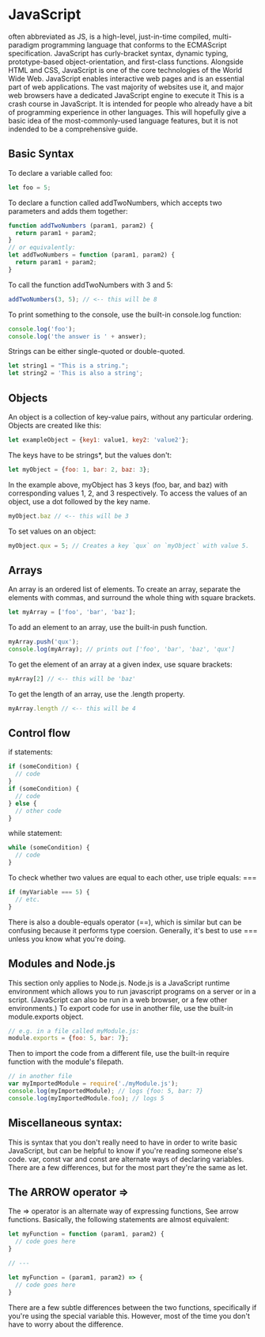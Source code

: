# JavaScript

often abbreviated as JS, is a high-level, just-in-time compiled, multi-paradigm programming language that conforms to the ECMAScript specification. JavaScript has curly-bracket syntax, dynamic typing, prototype-based object-orientation, and first-class functions.
Alongside HTML and CSS, JavaScript is one of the core technologies of the World Wide Web. JavaScript enables interactive web pages and is an essential part of web applications. The vast majority of websites use it, and major web browsers have a dedicated JavaScript engine to execute it
This is a crash course in JavaScript. It is intended for people who already have a bit of programming experience in other languages.
This will hopefully give a basic idea of the most-commonly-used language features, but it is not indended to be a comprehensive guide.

## Basic Syntax

To declare a variable called foo:
```js
let foo = 5;
```
To declare a function called addTwoNumbers, which accepts two parameters and adds them together:
```js
function addTwoNumbers (param1, param2) {
  return param1 + param2;
}
// or equivalently:
let addTwoNumbers = function (param1, param2) {
  return param1 + param2;
}
```
To call the function addTwoNumbers with 3 and 5:
```js
addTwoNumbers(3, 5); // <-- this will be 8
```
To print something to the console, use the built-in console.log function:
```js
console.log('foo');
console.log('the answer is ' + answer);
```
Strings can be either single-quoted or double-quoted.
```js
let string1 = "This is a string.";
let string2 = 'This is also a string';
```

## Objects

An object is a collection of key-value pairs, without any particular ordering.
Objects are created like this:
```js
let exampleObject = {key1: value1, key2: 'value2'};
```
The keys have to be strings*, but the values don't:
```js
let myObject = {foo: 1, bar: 2, baz: 3};
```
In the example above, myObject has 3 keys (foo, bar, and baz) with corresponding values 1, 2, and 3 respectively.
To access the values of an object, use a dot followed by the key name.
```js
myObject.baz // <-- this will be 3
```
To set values on an object:
```js
myObject.qux = 5; // Creates a key `qux` on `myObject` with value 5.
```

## Arrays

An array is an ordered list of elements. To create an array, separate the elements with commas, and surround the whole thing with square brackets.
```js
let myArray = ['foo', 'bar', 'baz'];
```
To add an element to an array, use the built-in push function.
```js
myArray.push('qux');
console.log(myArray); // prints out ['foo', 'bar', 'baz', 'qux']
```
To get the element of an array at a given index, use square brackets:
```js
myArray[2] // <-- this will be 'baz'
```
To get the length of an array, use the .length property.
```js
myArray.length // <-- this will be 4
```

## Control flow

if statements:
```js
if (someCondition) {
  // code
}
if (someCondition) {
  // code
} else {
  // other code
}
```
while statement:
```js
while (someCondition) {
  // code
}
```
To check whether two values are equal to each other, use triple equals: ===
```js
if (myVariable === 5) {
  // etc.
}
```
There is also a double-equals operator (==), which is similar but can be confusing because it performs type coersion. Generally, it's best to use === unless you know what you're doing.

## Modules and Node.js

This section only applies to Node.js. Node.js is a JavaScript runtime environment which allows you to run javascript programs on a server or in a script. (JavaScript can also be run in a web browser, or a few other environments.)
To export code for use in another file, use the built-in module.exports object.
```js
// e.g. in a file called myModule.js:
module.exports = {foo: 5, bar: 7};
```
Then to import the code from a different file, use the built-in require function with the module's filepath.
```js
// in another file
var myImportedModule = require('./myModule.js');
console.log(myImportedModule); // logs {foo: 5, bar: 7}
console.log(myImportedModule.foo); // logs 5
```

## Miscellaneous syntax:

This is syntax that you don't really need to have in order to write basic JavaScript, but can be helpful to know if you're reading someone else's code.
var, const
var and const are alternate ways of declaring variables. There are a few differences, but for the most part they're the same as let.

## The ARROW operator =>

The => operator is an alternate way of expressing functions, See arrow functions.
Basically, the following statements are almost equivalent:
```js
let myFunction = function (param1, param2) {
  // code goes here
}

// ---

let myFunction = (param1, param2) => {
  // code goes here
}
```
There are a few subtle differences between the two functions, specifically if you're using the special variable this. However, most of the time you don't have to worry about the difference.

